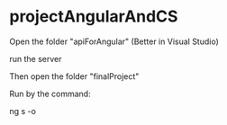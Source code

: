# projectAngularAndCS

Open the folder "apiForAngular" (Better in Visual Studio)

run the server

Then open the folder "finalProject" 

Run by the command:

ng s -o
